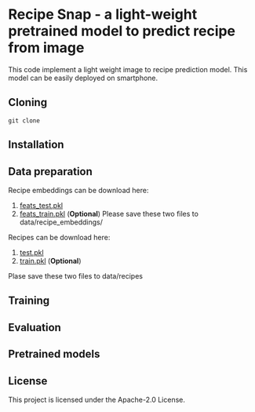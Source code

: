 # Recipe Snap - a light-weight pretrained model to predict recipe from image

This code implement a light weight image to recipe prediction model. This model can be easily deployed on smartphone. 

## Cloning 

```
git clone 
```

## Installation

## Data preparation
Recipe embeddings can be download here:
1. [feats_test.pkl](https://storage.cloud.google.com/recipe_snap_bucket_1/recipe_embeddings/feats_test.pkl)
2. [feats_train.pkl](https://storage.cloud.google.com/recipe_snap_bucket_1/recipe_embeddings/feats_train.pkl) (**Optional**)
Please save these two files to data/recipe_embeddings/

Recipes can be download here:
1. [test.pkl](https://storage.cloud.google.com/recipe_snap_bucket_1/traindata/test.pkl)
2. [train.pkl](https://storage.cloud.google.com/recipe_snap_bucket_1/traindata/train.pkl) (**Optional**)

Plase save these two files to data/recipes


## Training

## Evaluation

## Pretrained models

## License

This project is licensed under the Apache-2.0 License.